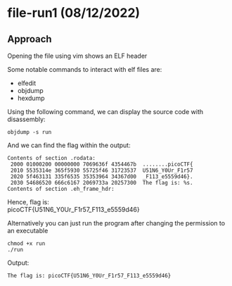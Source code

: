 # file-run1 (08/12/2022)
## Approach
Opening the file using vim shows an ELF header

Some notable commands to interact with elf files are:  
* elfedit
* objdump
* hexdump

Using the following command, we can display the source code with disassembly:
~~~
objdump -s run
~~~

And we can find the flag within the output:
~~~
Contents of section .rodata:
 2000 01000200 00000000 7069636f 4354467b  ........picoCTF{
 2010 5535314e 365f5930 55725f46 31723537  U51N6_Y0Ur_F1r57
 2020 5f463131 335f6535 35353964 34367d00  _F113_e5559d46}.
 2030 54686520 666c6167 2069733a 20257300  The flag is: %s.
Contents of section .eh_frame_hdr:

~~~
Hence, flag is:  
picoCTF{U51N6_Y0Ur_F1r57_F113_e5559d46}

Alternatively you can just run the program after changing the permission to an executable
~~~
chmod +x run
./run
~~~

Output:
~~~
The flag is: picoCTF{U51N6_Y0Ur_F1r57_F113_e5559d46}   
~~~
